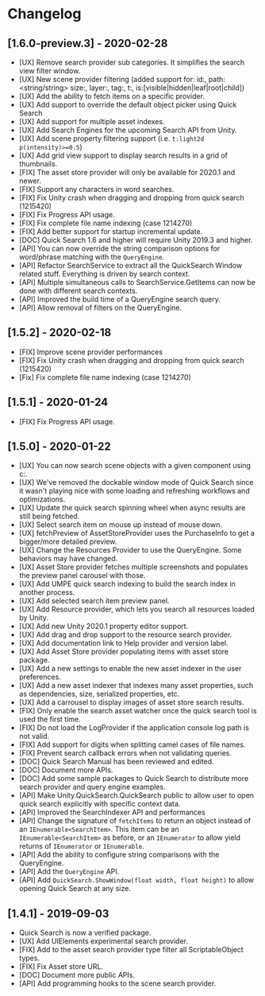 # Changelog

## [1.6.0-preview.3] - 2020-02-28
- [UX] Remove search provider sub categories. It simplifies the search view filter window.
- [UX] New scene provider filtering (added support for: id:<string>, path:<string/string> size:<number>, layer:<number>, tag:<string>, t:<type>, is:[visible|hidden|leaf|root|child])
- [UX] Add the ability to fetch items on a specific provider.
- [UX] Add support to override the default object picker using Quick Search
- [UX] Add support for multiple asset indexes.
- [UX] Add Search Engines for the upcoming Search API from Unity.
- [UX] Add scene property filtering support (i.e. `t:light2d p(intensity)>=0.5`)
- [UX] Add grid view support to display search results in a grid of thumbnails.
- [FIX] The asset store provider will only be available for 2020.1 and newer.
- [FIX] Support any characters in word searches.
- [FIX] Fix Unity crash when dragging and dropping from quick search (1215420)
- [FIX] Fix Progress API usage.
- [FIX] Fix complete file name indexing (case 1214270)
- [FIX] Add better support for startup incremental update.
- [DOC] Quick Search 1.6 and higher will require Unity 2019.3 and higher.
- [API] You can now override the string comparison options for word/phrase matching with the `QueryEngine`.
- [API] Refactor SearchService to extract all the QuickSearch Window related stuff. Everything is driven by search context.
- [API] Multiple simultaneous calls to SearchService.GetItems can now be done with different search contexts.
- [API] Improved the build time of a QueryEngine search query.
- [API] Allow removal of filters on the QueryEngine.

## [1.5.2] - 2020-02-18
- [FIX] Improve scene provider performances
- [FIX] Fix Unity crash when dragging and dropping from quick search (1215420)
- [Fix] Fix complete file name indexing (case 1214270)

## [1.5.1] - 2020-01-24
- [FIX] Fix Progress API usage.

## [1.5.0] - 2020-01-22
- [UX] You can now search scene objects with a given component using c:<component name>.
- [UX] We've removed the dockable window mode of Quick Search since it wasn't playing nice with some loading and refreshing workflows and optimizations.
- [UX] Update the quick search spinning wheel when async results are still being fetched.
- [UX] Select search item on mouse up instead of mouse down.
- [UX] fetchPreview of AssetStoreProvider uses the PurchaseInfo to get a bigger/more detailed preview.
- [UX] Change the Resources Provider to use the QueryEngine. Some behaviors may have changed.
- [UX] Asset Store provider fetches multiple screenshots and populates the preview panel carousel with those.
- [UX] Add UMPE quick search indexing to build the search index in another process.
- [UX] Add selected search item preview panel.
- [UX] Add Resource provider, which lets you search all resources loaded by Unity.
- [UX] Add new Unity 2020.1 property editor support.
- [UX] Add drag and drop support to the resource search provider.
- [UX] Add documentation link to Help provider and version label.
- [UX] Add Asset Store provider populating items with asset store package.
- [UX] Add a new settings to enable the new asset indexer in the user preferences.
- [UX] Add a new asset indexer that indexes many asset properties, such as dependencies, size, serialized properties, etc.
- [UX] Add a carrousel to display images of asset store search results.
- [FIX] Only enable the search asset watcher once the quick search tool is used the first time.
- [FIX] Do not load the LogProvider if the application console log path is not valid.
- [FIX] Add support for digits when splitting camel cases of file names.
- [FIX] Prevent search callback errors when not validating queries.
- [DOC] Quick Search Manual has been reviewed and edited.
- [DOC] Document more APIs.
- [DOC] Add some sample packages to Quick Search to distribute more search provider and query engine examples.
- [API] Make Unity.QuickSearch.QuickSearch public to allow user to open quick search explicitly with specific context data.
- [API] Improved the SearchIndexer API and performances
- [API] Change the signature of `fetchItems` to return an object instead of an `IEnumerable<SearchItem>`. This item can be an `IEnumerable<SearchItem>` as before, or an `IEnumerator` to allow yield returns of `IEnumerator` or `IEnumerable`.
- [API] Add the ability to configure string comparisons with the QueryEngine.
- [API] Add the `QueryEngine` API.
- [API] Add `QuickSearch.ShowWindow(float width, float height)` to allow opening Quick Search at any size.

## [1.4.1] - 2019-09-03
- Quick Search is now a verified package.
- [UX] Add UIElements experimental search provider.
- [FIX] Add to the asset search provider type filter all ScriptableObject types.
- [FIX] Fix Asset store URL.
- [DOC] Document more public APIs.
- [API] Add programming hooks to the scene search provider.
